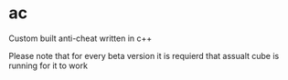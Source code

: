 # ac
Custom built anti-cheat written in c++

Please note that for every beta version it is requierd that assualt cube is running for it to work
